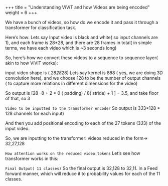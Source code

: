 +++
title = "Understanding ViViT and how Videos are being encoded"
weight = 6
+++


We have a bunch of videos, so how do we encode it and pass it through a transformer for classification task.

Here’s how:
Lets say Input video is black and white( so input channels are 1),
and each frame is 28*28, and there are 28 frames in total( in simple terms, we have each video which is ~3 seconds long)

So, here’s how we convert these videos to a sequence to sequence layer( akin to how ViViT works):

input video shape is ( 28*28*28)
Lets say kernel is 8*8*8 ( yes, we are doing 3D convolution here), and we choose 128 to be the number of output channels ( to capture more relations in different dimensions for the video)

So output is
[28 -8 + 2 * 0 ( padding) / 8( stride) + 1 ] = 3.5, and take floor of that, so 3

`Video to be inputted to the transformer encoder`
So output is 3*3*3*128 * 128 channels for each input)

And then you add positional encoding to each of the 27 tokens (3*3*3) of the input video.

So, we are inputting to the transformer:
videos reduced in the form→
32,27,128

`How attention works on the reduced video tokens`
Let’s see how transformer works in this:

`Final Output( 11 classes)`
So the final output is 32,128 to 32,11. In a Feed forward manner, which will reduce it to probability values for each of the 11 classes.